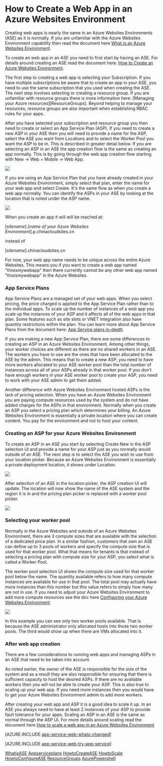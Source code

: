 <properties
	pageTitle="How to Create a Web App in an Azure Websites Environment"
	description="Creation flow for web apps and app service plans examined for an app service environment"
	services="app-service"
	documentationCenter=""
	authors="ccompy"
	manager="stefsch"
	editor=""/>

<tags
	ms.service="app-service"
	ms.workload="web"
	ms.tgt_pltfrm="na"
	ms.devlang="na"
	ms.topic="get-started-article" 
	ms.date="09/15/2015"
	ms.author="ccompy"/>

# How to Create a Web App in an Azure Websites Environment #

Creating web apps is nearly the same in an Azure Websites Environments (ASE) as it is normally.  If you are unfamiliar with the Azure Websites Environment capability then read the document here [What is an Azure Websites Environment](app-service-app-service-environment-intro).

To create an web app in an ASE you need to first start by having an ASE.   For details around creating an ASE read the document here: [How to Create an Azure Websites Environment](app-service-web-how-to-create-an-app-service-environment).

The first step to creating a web app is selecting your Subscription.  If you have multiple subscriptions be aware that to create an app in your ASE, you need to use the same subscription that you used when creating the ASE. The next step involves selecting or creating a resource group.  If you are unfamiliar with resource groups there is more information here: [Managing your Azure resources][ResourceGroups].  Beyond helping to manage your resources, resource groups are also important when establishing RBAC rules for your apps.  

After you have selected your subscription and resource group you then need to create or select an App Service Plan (ASP).  If you need to create a new ASP in your ASE then you will need to provide a name for the ASP, select the ASE you want from Locations and to select the Worker Pool you want the ASP to be in.  This is described in greater detail below.  If you are selecting an ASP in an ASE the app creation flow is the same as creating an app normally.  This is by going through the web app creation flow starting with New -> Web + Mobile -> Web App.

![][1]


If you are using an App Service Plan that you have already created in your Azure Websites Environment, simply select that plan, enter the name for your web app and select Create.  It's the same flow as when you create a web app normally.  You can identify the ASPs in your ASE by looking at the location that is noted under the ASP name.  

![][5]

When you create an app it will will be reached at:

[*sitename*].[*name of your Azure Websites Environment*].p.chinacloudsites.cn

instead of

[*sitename*].chinacloudsites.cn

For now, your web app name needs to be unique across the entire Azure Websites.  This means you if you want to create a web app named "thisismywebapp" then there currently cannot be any other web app named "thisismywebapp" in the Azure Websites.  

### App Service Plans ###

App Service Plans are a managed set of your web apps.  When you select pricing, the price charged is applied to the App Service Plan rather than to the individual apps.  To scale up the number of instances of a web app you scale up the instances of your ASP and it affects all of the web apps in that plan.  Some features such as site slots or VNET Integration also have quantity restrictions within the plan.  You can learn more about App Service Plans from the document here: [App Service plans in-depth](azure-web-sites-web-hosting-plans-in-depth-overview)

If you are making a new App Service Plan, there are some differences to creating an ASP in an Azure Websites Environment.  Among other things, your worker choices are different as there are no shared workers in an ASE.  The workers you have to use are the ones that have been allocated to the ASE by the admin.  This means that to create a new ASP, you need to have more workers allocated to your ASE worker pool than the total number of instances across all of your ASPs already in that worker pool.  If you don't have enough workers in your ASE worker pool to create your ASP, you need to work with your ASE admin to get them added.

Another difference with Azure Websites Environment hosted ASPs is the lack of pricing selection.  When you have an Azure Websites Environment you are paying compute resources used by the system and do not have added charges for the ASPs in that environment.  Normally when you create an ASP you select a pricing plan which determines your billing.  An Azure Websites Environment is essentially a private location where you can create content.  You pay for the environment and not to host your content.

### Creating an ASP for your Azure Websites Environment ###

To create an ASP in an ASE you start by selecting Create New in the ASP selection UI and provide a name for your ASP just as you normally would outside of an ASE.  The next step is to select the ASE you wish to use from your location picker.  Because an Azure Websites Environment is essentially a private deployment location, it shows under Location. 

![][2]

After selection of an ASE in the location picker, the ASP creation UI will update.  The location will now show the name of the ASE system and the region it is in and the pricing plan picker is replaced with a worker pool picker.  

![][3]

### Selecting your worker pool ###

Normally in the Azure Websites and outside of an Azure Websites Environment, there are 3 compute sizes that are available with the selection of a dedicated price plan.  In a similar fashion, customers that own an ASE can define up to 3 pools of workers and specify the compute size that is used for that worker pool.  What that means for tenants is that instead of selecting a pricing plan with compute size for your ASP, you select what is called a Worker Pool.  

The worker pool selection UI shows the compute size used for that worker pool below the name.  The quantity available refers to how many compute instances are available for use in that pool.  The total pool may actually have more instances than this number but this value refers to simply how many are not in use.  If you need to adjust your Azure Websites Environment to add more compute resources see the doc here [Configuring your Azure Websites Environment](app-service-web-configure-an-app-service-environment).

![][4]

In this example you can see only two worker pools available. That is because the ASE administrator only allocated hosts into those two worker pools.  The third would show up when there are VMs allocated into it.  

### After web app creation ###

There are a few considerations to running web apps and managing ASPs in an ASE that need to be taken into account.  

As noted earlier, the owner of the ASE is responsible for the size of the system and as a result they are also responsible for ensuring that there is sufficient capacity to host the desired ASPs. If there are no available workers then you will not be able to create your ASP.  This is also true to scaling up your web app.  If you need more instances then you would have to get your Azure Websites Environment admin to add more workers.

After creating your web app and ASP it is a good idea to scale it up.  In an ASE you always need to have at least 2 instances of your ASP to provide fault tolerance for your apps.  Scaling an ASP in an ASE is the same as normal through the ASP UI.  For more details around scaling read the document here [How to scale a web app in an Azure Websites Environment](app-service-web-scale-a-web-app-in-an-app-service-environment)


[AZURE.INCLUDE [app-service-web-whats-changed](../includes/app-service-web-whats-changed.md)]

[AZURE.INCLUDE [app-service-web-try-app-service](../includes/app-service-web-try-app-service.md)]

<!--Image references-->
[1]: ./media/app-service-web-how-to-create-a-web-app-in-an-ase/createaspnewwebapp.png
[2]: ./media/app-service-web-how-to-create-a-web-app-in-an-ase/createasplocation.png
[3]: ./media/app-service-web-how-to-create-a-web-app-in-an-ase/createaspselected.png
[4]: ./media/app-service-web-how-to-create-a-web-app-in-an-ase/createaspworkerpool.png
[5]: ./media/app-service-web-how-to-create-a-web-app-in-an-ase/selectaspinase.png

<!--Links-->
[WhatisASE](app-service-app-service-environment-intro)
[Appserviceplans](azure-web-sites-web-hosting-plans-in-depth-overview)
[HowtoCreateASE](app-service-web-how-to-create-an-app-service-environment)
[HowtoScale](app-service-web-scale-a-web-app-in-an-app-service-environment)
[HowtoConfigureASE](app-service-web-configure-an-app-service-environment)
[ResourceGroups](resource-group-portal)
[AzurePowershell](powershell-install-configure)
